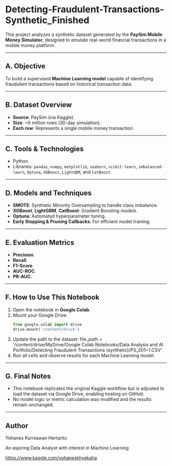 # Detecting-Fraudulent-Transactions-Synthetic_Finished

This project analyzes a synthetic dataset generated by the **PaySim Mobile Money Simulator**, designed to emulate real-world financial transactions in a mobile money platform.

---

## A. Objective

To build a supervised **Machine Learning model** capable of identifying fraudulent transactions based on historical transaction data.

---

## B. Dataset Overview
- **Source**: PaySim (via Kaggle).
- **Size**: ~6 million rows (30-day simulation).
- **Each row**: Represents a single mobile money transaction.

---

## C. Tools & Technologies
- Python.
- Libraries: `pandas`, `numpy`, `matplotlib`, `seaborn`, `scikit-learn`, `imbalanced-learn`, `Optuna`, `XGBoost`, `LightGBM`, and `CatBoost`.

---

## D. Models and Techniques

- **SMOTE**: Synthetic Minority Oversampling to handle class imbalance.
- **XGBoost**, **LightGBM**, **CatBoost**: Gradient Boosting models.
- **Optuna**: Automated hyperparameter tuning.
- **Early Stopping & Pruning Callbacks**: For efficient model training.

---

## E. Evaluation Metrics

- **Precision**.
- **Recall**.
- **F1-Score**.
- **AUC-ROC**.
- **PR-AUC**.

---

## F. How to Use This Notebook
1. Open the notebook in **Google Colab**.
2. Mount your Google Drive:
   ```python
   from google.colab import drive
   drive.mount('/content/drive')
3. Update the path to the dataset: file_path = '/content/drive/MyDrive/Google Colab Notebooks/Data Analysis and AI Portfolio/Detecting Fraudulent Transactions (synthetic)/PS_201~1.CSV'
4. Run all cells and observe results for each Machine Learning model.

---

## G. Final Notes
- This notebook replicates the original Kaggle workflow but is adjusted to load the dataset via Google Drive, enabling hosting on GitHub.
- No model logic or metric calculation was modified and the results remain unchanged.

---

## Author

Yohanes Kurniawan Hertanto

An aspiring Data Analyst with interest in Machine Learning

https://www.kaggle.com/yohaneskhyekaha
